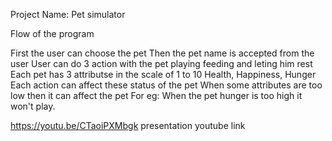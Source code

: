 

Project Name: Pet simulator

Flow of the program

First the user can choose the pet
Then the pet name is accepted from the user 
User can do 3 action with the pet
playing feeding and leting him rest
Each pet has 3 attributse in the scale of 1 to 10 
Health, Happiness, Hunger
Each action can affect these status of the pet
When some attributes are too low then it can affect the pet
For eg: When the pet hunger is too high it won't play.

https://youtu.be/CTaoiPXMbgk    presentation youtube link
